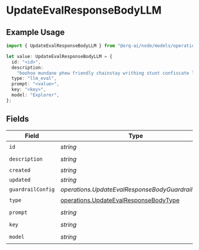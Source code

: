 # UpdateEvalResponseBodyLLM

## Example Usage

```typescript
import { UpdateEvalResponseBodyLLM } from "@orq-ai/node/models/operations";

let value: UpdateEvalResponseBodyLLM = {
  id: "<id>",
  description:
    "boohoo mundane phew friendly chainstay writhing stunt confiscate legend that",
  type: "llm_eval",
  prompt: "<value>",
  key: "<key>",
  model: "Explorer",
};
```

## Fields

| Field                                                                                          | Type                                                                                           | Required                                                                                       | Description                                                                                    |
| ---------------------------------------------------------------------------------------------- | ---------------------------------------------------------------------------------------------- | ---------------------------------------------------------------------------------------------- | ---------------------------------------------------------------------------------------------- |
| `id`                                                                                           | *string*                                                                                       | :heavy_check_mark:                                                                             | N/A                                                                                            |
| `description`                                                                                  | *string*                                                                                       | :heavy_check_mark:                                                                             | N/A                                                                                            |
| `created`                                                                                      | *string*                                                                                       | :heavy_minus_sign:                                                                             | N/A                                                                                            |
| `updated`                                                                                      | *string*                                                                                       | :heavy_minus_sign:                                                                             | N/A                                                                                            |
| `guardrailConfig`                                                                              | *operations.UpdateEvalResponseBodyGuardrailConfig*                                             | :heavy_minus_sign:                                                                             | N/A                                                                                            |
| `type`                                                                                         | [operations.UpdateEvalResponseBodyType](../../models/operations/updateevalresponsebodytype.md) | :heavy_check_mark:                                                                             | N/A                                                                                            |
| `prompt`                                                                                       | *string*                                                                                       | :heavy_check_mark:                                                                             | N/A                                                                                            |
| `key`                                                                                          | *string*                                                                                       | :heavy_check_mark:                                                                             | N/A                                                                                            |
| `model`                                                                                        | *string*                                                                                       | :heavy_check_mark:                                                                             | N/A                                                                                            |